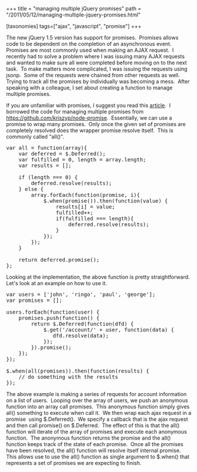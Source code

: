 +++
title = "managing multiple jQuery promises"
path = "/2011/05/12/managing-multiple-jquery-promises.html"

[taxonomies]
tags=["ajax", "javascript", "promise"]
+++

The new jQuery 1.5 version has support for promises.  Promises allows code to be dependent on the completion of an asynchronous event.  Promises are most commonly used when making an AJAX request.  I recently had to solve a problem where I was issuing many AJAX requests and wanted to make sure all were completed before moving on to the next task.  To make matters more complicated, I was issuing the requests using jsonp.  Some of the requests were chained from other requests as well.  Trying to track all the promises by individually was becoming a mess.  After speaking with a colleague, I set about creating a function to manage multiple promises.<!-- more -->

If you are unfamiliar with promises, I suggest you read this <a title="Using Deferreds in jQuery 1.5" href="http://www.erichynds.com/jquery/using-deferreds-in-jquery/" target="_blank">article</a>.  I borrowed the code for managing multiple promises from <a title="Promise utilities for node" href="https://github.com/kriszyp/node-promise" target="_blank">https://github.com/kriszyp/node-promise</a>.  Essentially, we can use a promise to wrap many promises.  Only once the given set of promises are completely resolved does the wrapper promise resolve itself.  This is commonly called "all()".
<pre lang="javascript">var all = function(array){
    var deferred = $.Deferred();
    var fulfilled = 0, length = array.length;
    var results = [];

    if (length === 0) {
        deferred.resolve(results);
    } else {
        array.forEach(function(promise, i){
            $.when(promise()).then(function(value) {
                results[i] = value;
                fulfilled++;
                if(fulfilled === length){
                    deferred.resolve(results);
                }
            });
        });
    }

    return deferred.promise();
};</pre>
Looking at the implementation, the above function is pretty straightforward.  Let's look at an example on how to use it.
<pre lang="javascript">var users = ['john', 'ringo', 'paul', 'george'];
var promises = [];

users.forEach(function(user) {
    promises.push(function() {
        return $.Deferred(function(dfd) {
            $.get('/account/' + user, function(data) {
               dfd.resolve(data);
            });
        }).promise();
    });
});

$.when(all(promises)).then(function(results) {
    // do something with the results
});</pre>
The above example is making a series of requests for account information on a list of users.  Looping over the array of users, we push an anonymous function into an array call promises.  This anonymous function simply gives all() something to execute when call it.  We then wrap each ajax request in a promise  using $.Deferred().  We specify a callback that is the ajax request and then call promise() on $.Deferred.  The effect of this is that the all() function will iterate of the array of promises and execute each anonymous function.  The anonymous function returns the promise and the all() function keeps track of the state of each promise.  Once all the promises have been resolved, the all() function will resolve itself internal promise.  This allows use to use the all() function as single argument to $.when() that represents a set of promises we are expecting to finish.

